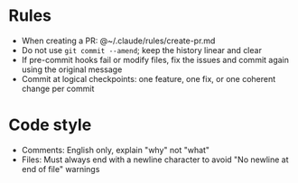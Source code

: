 # Rules

- When creating a PR: @~/.claude/rules/create-pr.md
- Do not use `git commit --amend`; keep the history linear and clear
- If pre-commit hooks fail or modify files, fix the issues and commit again using the original message
- Commit at logical checkpoints: one feature, one fix, or one coherent change per commit

# Code style

- Comments: English only, explain "why" not "what"
- Files: Must always end with a newline character to avoid "No newline at end of file" warnings
